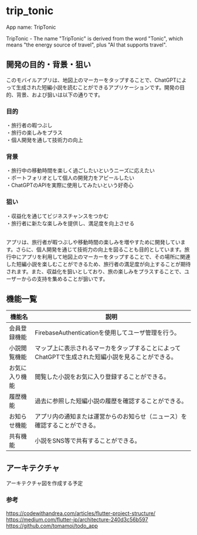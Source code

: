 # trip_tonic

App name: TripTonic

TripTonic - The name "TripTonic" is derived from the word "Tonic", which means "the energy source of travel", plus "AI that supports travel".

## 開発の目的・背景・狙い
このモバイルアプリは、地図上のマーカーをタップすることで、ChatGPTによって生成された短編小説を読むことができるアプリケーションです。開発の目的、背景、および狙いは以下の通りです。

### 目的
・旅行者の暇つぶし<br>
・旅行の楽しみをプラス<br>
・個人開発を通して技術力の向上<br>

### 背景
・旅行中の移動時間を楽しく過ごしたいというニーズに応えたい<br>
・ポートフォリオとして個人の開発力をアピールしたい<br>
・ChatGPTのAPIを実際に使用してみたいという好奇心<br>

### 狙い
・収益化を通じてビジネスチャンスをつかむ<br>
・旅行者に新たな楽しみを提供し、満足度を向上させる<br><br>

アプリは、旅行者が暇つぶしや移動時間の楽しみを増やすために開発しています。さらに、個人開発を通じて技術力の向上を図ることも目的としています。旅行中にアプリを利用して地図上のマーカーをタップすることで、その場所に関連した短編小説を楽しむことができるため、旅行者の満足度が向上することが期待されます。また、収益化を狙いとしており、旅の楽しみをプラスすることで、ユーザーからの支持を集めることが狙いです。

## 機能一覧
|  機能名  |  説明  |
| ---- | ---- |
|  会員登録機能  |  FirebaseAuthenticationを使用してユーザ管理を行う。  |
|  小説閲覧機能  |  マップ上に表示されるマーカをタップすることによってChatGPTで生成された短編小説を見ることができる。  |
|  お気に入り機能  |  閲覧した小説をお気に入り登録することができる。  |
|  履歴機能  |  過去に参照した短編小説の履歴を確認することができる。  |
|  お知らせ機能  |  アプリ内の通知または運営からのお知らせ（ニュース）を確認することができる。  |
|  共有機能  |  小説をSNS等で共有することができる。  |

## アーキテクチャ

アーキテクチャ図を作成する予定

### 参考
https://codewithandrea.com/articles/flutter-project-structure/
https://medium.com/flutter-jp/architecture-240d3c56b597
https://github.com/tomamoi/todo_app
